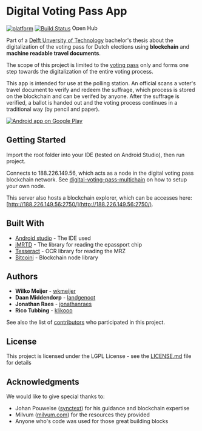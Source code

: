 # Digital Voting Pass App

[![platform](https://img.shields.io/badge/platform-Android-green.svg)](https://www.android.com)
[![Build Status](https://travis-ci.org/digital-voting-pass/digital-voting-pass-app.svg?branch=develop)](https://travis-ci.org/digital-voting-pass/digital-voting-pass-app) 
<a target="_blank" href="https://www.openhub.net/accounts/digitalVotingPass"><img alt='Open Hub profile for digitalVotingPass' border='0' height='15' src='https://www.openhub.net/accounts/digitalVotingPass/widgets/account_tiny?format=gif&amp;ref=sample' width='80'>
</a>

Part of a [Delft Unversity of Technology](https://www.tudelft.nl) bachelor's thesis about the digitalization of the voting pass for Dutch elections using **blockchain** and **machine readable travel documents**.

The scope of this project is limited to the [voting pass](https://nl.wikipedia.org/wiki/Stempas) only and forms one step towards the digitalization of the entire voting process. 

This app is intended for use at the polling station. An official scans a voter's travel document to verify and redeem the suffrage, which process is stored on the blockchain and can be verifed by anyone. After the suffrage is verified, a ballot is handed out and the voting process continues in a traditional way (by pencil and paper). 



<a href="https://play.google.com/store/apps/details?id=com.digitalvotingpass.digitalvotingpass">
  <img  alt="Android app on Google Play" src="https://developer.android.com/images/brand/en_app_rgb_wo_45.png" />
</a>

## Getting Started

Import the root folder into your IDE (tested on Android Studio), then run project.

Connects to 188.226.149.56, which acts as a node in the digital voting pass blockchain network. See [digital-voting-pass-multichain](https://github.com/digital-voting-pass/digital-voting-pass-multichain) on how to setup your own node.

This server also hosts a blockchain explorer, which can be accesses here: [http://188.226.149.56:2750/](http://188.226.149.56:2750/).

## Built With

* [Android studio](https://developer.android.com/studio/index.html) - The IDE used
* [jMRTD](http://jmrtd.org/) - The library for reading the epassport chip
* [Tesseract](https://github.com/tesseract-ocr/tesseract) - OCR library for reading the MRZ
* [Bitcoinj](https://bitcoinj.github.io/) - Blockchain node library


## Authors

* **Wilko Meijer** - [wkmeijer](https://github.com/wkmeijer)
* **Daan Middendorp** - [landgenoot](https://github.com/landgenoot)
* **Jonathan Raes** - [jonathanraes](https://github.com/jonathanraes)
* **Rico Tubbing** - [klikooo](https://github.com/klikooo)

See also the list of [contributors](https://github.com/digital-voting-pass/digital-voting-pass-app/contributors) who participated in this project.

## License

This project is licensed under the LGPL License - see the [LICENSE.md](LICENSE.md) file for details

## Acknowledgments
We would like to give special thanks to:
* Johan Pouwelse ([synctext](https://github.com/synctext)) for his guidance and blockchain expertise
* Milvum ([milvum.com](https://www.milvum.com)) for the resources they provided
* Anyone who's code was used for those great building blocks
